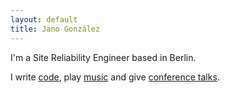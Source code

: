 ```yaml
---
layout: default
title: Jano González
---
```

I'm a Site Reliability Engineer based in Berlin.

I write [code][code], play [music][music] and give [conference talks](/talks).

[code]: http://github.com/janogonzalez
[music]: http://soundcloud.com/janogonzalez
